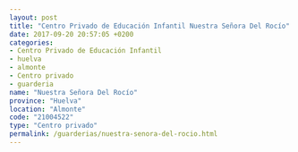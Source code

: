 ```yaml
---
layout: post
title: "Centro Privado de Educación Infantil Nuestra Señora Del Rocío"
date: 2017-09-20 20:57:05 +0200
categories:
- Centro Privado de Educación Infantil
- huelva
- almonte
- Centro privado
- guarderia
name: "Nuestra Señora Del Rocío"
province: "Huelva"
location: "Almonte"
code: "21004522"
type: "Centro privado"
permalink: /guarderias/nuestra-senora-del-rocio.html
---
```

